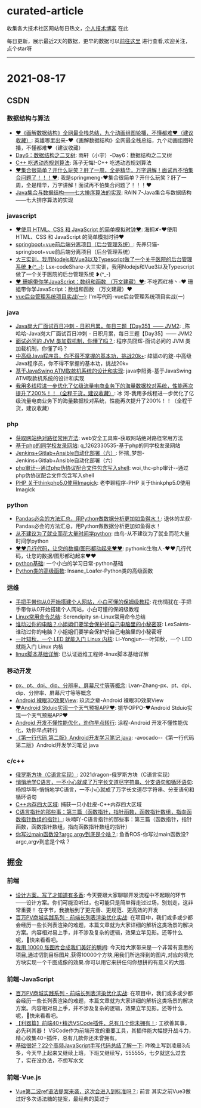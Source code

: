 # curated-article
收集各大技术社区网站每日热文，[个人技术博客](https://github.com/dravenww/blob) 在此

每日更新，展示最近2天的数据，更早的数据可以[前往这里](http://www.dravenwu.top) 进行查看,欢迎关注，点个star呀

<hr/> 

# 2021-08-17 
## CSDN 
### 数据结构与算法 
- [❤️《画解数据结构》全网最全栈总结，九个动画组图轮播，不懂都难❤️（建议收藏）](https://blog.csdn.net/WhereIsHeroFrom/article/details/119580434): 英雄哪里出来-❤️《画解数据结构》全网最全栈总结，九个动画组图轮播，不懂都难❤️（建议收藏） 
- [Day6：数据结构之二叉树](https://blog.csdn.net/weixin_46873777/article/details/119733336): 雨轩（小宇）-Day6：数据结构之二叉树 
- [C++ 吃透动态规划算法](https://blog.csdn.net/qq_32460819/article/details/119705006): 落子无悔!-C++ 吃透动态规划算法 
- [❤️集合很简单？开什么玩笑？肝了一周，全是精华，万字讲解！面试再不怕集合问题了！！！❤️](https://blog.csdn.net/mengchuan6666/article/details/119711773): 我是springmeng-❤️集合很简单？开什么玩笑？肝了一周，全是精华，万字讲解！面试再不怕集合问题了！！！❤️ 
- [Java集合与数据结构——七大排序算法的实现](https://blog.csdn.net/rain67/article/details/119302122): RAIN 7-Java集合与数据结构——七大排序算法的实现 

### javascript 
- [❤️使用 HTML、CSS 和 JavaScript 的简单模拟时钟❤️](https://blog.csdn.net/qq_44273429/article/details/119724717): 海拥✘-❤️使用 HTML、CSS 和 JavaScript 的简单模拟时钟❤️ 
- [springboot+vue前后端分离项目（后台管理系统）](https://blog.csdn.net/qq_52050769/article/details/119685283): 先养只猫-springboot+vue前后端分离项目（后台管理系统） 
- [大三实训，我用Nodejs和Vue3以及Typescript做了一个关于医院的后台管理系统 ❥(^_-)](https://blog.csdn.net/weixin_47339511/article/details/119677942): Lsx-codeShare-大三实训，我用Nodejs和Vue3以及Typescript做了一个关于医院的后台管理系统 ❥(^_-) 
- [❤️ 珊姐带你学JavaScript：数组和函数 （万文建藏）❤️](https://blog.csdn.net/weixin_39032019/article/details/119248173): 不吃西红柿丶-❤️ 珊姐带你学JavaScript：数组和函数 （万文建藏）❤️ 
- [vue后台管理系统项目实战(一)](https://blog.csdn.net/qq_41497443/article/details/119718264): I'm写代码-vue后台管理系统项目实战(一) 

### java 
- [Java岗大厂面试百日冲刺 - 日积月累，每日三题【Day35】—— JVM2](https://blog.csdn.net/qq_39390545/article/details/119733895): _陈哈哈-Java岗大厂面试百日冲刺 - 日积月累，每日三题【Day35】—— JVM2 
- [面试必问的 JVM 类加载机制，你懂了吗？](https://blog.csdn.net/v123411739/article/details/119700990): 程序员囧辉-面试必问的 JVM 类加载机制，你懂了吗？ 
- [中高级Java程序员，你不得不掌握的基本功，挑战20k+](https://blog.csdn.net/smilehappiness/article/details/119616851): 緈諨の約錠-中高级Java程序员，你不得不掌握的基本功，挑战20k+ 
- [基于JavaSwing ATM取款机系统的设计和实现](https://blog.csdn.net/weixin_39709134/article/details/119709337): java李阳勇-基于JavaSwing ATM取款机系统的设计和实现 
- [我用多线程进一步优化了亿级流量电商业务下的海量数据校对系统，性能再次提升了200%！！（全程干货，建议收藏）](https://blog.csdn.net/l1028386804/article/details/119724650): 冰 河-我用多线程进一步优化了亿级流量电商业务下的海量数据校对系统，性能再次提升了200%！！（全程干货，建议收藏） 

### php 
- [获取网站绝对路径常用方法](https://blog.csdn.net/weixin_41489908/article/details/119716382): web安全工具库-获取网站绝对路径常用方法 
- [基于php的同学校友录网站](https://blog.csdn.net/q_1262330535/article/details/119674550): q_1262330535-基于php的同学校友录网站 
- [Jenkins+Gitlab+Ansible自动化部署（六）](https://blog.csdn.net/Liqiufeng_/article/details/119650122): 怀揣_梦想-Jenkins+Gitlab+Ansible自动化部署（六） 
- [php审计--通过php伪协议配合文件包含写入shell](https://blog.csdn.net/qq_29437513/article/details/119677569): woi_thc-php审计--通过php伪协议配合文件包含写入shell 
- [PHP 关于thinkphp5.0使用Imagick](https://blog.csdn.net/qq_29518171/article/details/119737535): 老李聊程序-PHP 关于thinkphp5.0使用Imagick 

### python 
- [Pandas必会的方法汇总，用Python做数据分析更加如鱼得水！](https://blog.csdn.net/zhiguigu/article/details/119701383): 退休的龙叔-Pandas必会的方法汇总，用Python做数据分析更加如鱼得水！ 
- [从不建议为了就业而花大量时间学python](https://blog.csdn.net/momoda118/article/details/119725830): 曲鸟-从不建议为了就业而花大量时间学python 
- [❤️❤️几行代码，让您的数据/图形都动起来❤️❤️](https://blog.csdn.net/qq_21478261/article/details/119685149): pythonic生物人-❤️❤️几行代码，让您的数据/图形都动起来❤️❤️ 
- [python基础](https://blog.csdn.net/weixin_45537413/article/details/119703561): 一个小白的学习日常-python基础 
- [Python类的高级函数](https://blog.csdn.net/m0_48978908/article/details/119717505): Insane_Loafer-Python类的高级函数 

### 运维 
- [手把手带你从0开始搭建个人网站，小白可懂的保姆级教程](https://blog.csdn.net/qq_31762741/article/details/119719271): 花伤情犹在-手把手带你从0开始搭建个人网站，小白可懂的保姆级教程 
- [Linux常用命令总结](https://blog.csdn.net/qq_45704528/article/details/119720386): Serendipity  sn-Linux常用命令总结 
- [谁动过你的电脑？小姐姐们要学会保护好自己电脑里的小秘密呀](https://blog.csdn.net/weixin_42350212/article/details/119655813): LexSaints-谁动过你的电脑？小姐姐们要学会保护好自己电脑里的小秘密呀 
- [一叶知秋，一个 LED 就能入门 Linux 内核](https://blog.csdn.net/lyndon_li/article/details/119719337): Li-Yongjun-一叶知秋，一个 LED 就能入门 Linux 内核 
- [linux脚本基础详解](https://blog.csdn.net/qq_60200126/article/details/119740400): 已认证运维工程师-linux脚本基础详解 

### 移动开发 
- [px、pt、dpi、dip、分辨率、屏幕尺寸等等概念](https://blog.csdn.net/weixin_43972437/article/details/119717046): Lvan-Zhang-px、pt、dpi、dip、分辨率、屏幕尺寸等等概念 
- [Android 裸眼3D效果View](https://blog.csdn.net/number_cmd9/article/details/119722039): 玖流之辈-Android 裸眼3D效果View 
- [❤️Android Stduio实现一个天气预报APP❤️](https://blog.csdn.net/qq_42257666/article/details/119580804): 振华OPPO-❤️Android Stduio实现一个天气预报APP❤️ 
- [Android 开发不懂性能优化，劝你早点转行](https://blog.csdn.net/u012165769/article/details/119676294): 涂程-Android 开发不懂性能优化，劝你早点转行 
- [《第一行代码 第二版》Android开发学习笔记 java](https://blog.csdn.net/Caiyii530/article/details/119700694): -avocado--《第一行代码 第二版》Android开发学习笔记 java 

### c/c++ 
- [俄罗斯方块（C语言实现）](https://blog.csdn.net/chenlong_cxy/article/details/119680671): 2021dragon-俄罗斯方块（C语言实现） 
- [悄悄地学C语言，一不小心就成了万字长文道尽字符串、分支语句和循环语句](https://blog.csdn.net/Yxh666/article/details/119361828): 杨旭华啊-悄悄地学C语言，一不小心就成了万字长文道尽字符串、分支语句和循环语句 
- [C++内存四大区域](https://blog.csdn.net/m0_51723227/article/details/119707231): 捕获一只小肚皮-C++内存四大区域 
- [C语言指针的那些事：第三篇（函数指针，指针函数，函数指针数组，指向函数指针数组的指针）](https://blog.csdn.net/m0_46606290/article/details/119714281): 呋喃吖-C语言指针的那些事：第三篇（函数指针，指针函数，函数指针数组，指向函数指针数组的指针） 
- [你写过main函数没?argc,argv到底是个啥？](https://blog.csdn.net/qq_27865227/article/details/119700903): 鱼香ROS-你写过main函数没?argc,argv到底是个啥？ 

## 掘金 
### 前端 
- [设计方案，写了才知道有多香](https://juejin.cn/post/6996819856033054756): 今天要跟大家聊聊开发流程中不起眼的环节——设计方案。你们可能没听过，也可能只是简单得走过过场，别划走，这非常重要！ 在字节，我接触到了更完善、更规范、更高效的开发 
- [百万PV商城实践系列 - 前端长列表渲染优化实战](https://juejin.cn/post/6995334008603148295): 在项目中，我们或多或少都会经历一些长列表渲染的难题，本篇文章就为大家详细的解析这类场景的解决方案。内容相对易上手，并不涉及复杂的逻辑，效果立竿见影。还等什么呢，快来看看吧。 
- [我用 10000 张图片合成我们美好的瞬间](https://juejin.cn/post/6996431901623844894): 今天给大家带来是一个非常有意思的项目,通过切割目标图片,获得10000个方块,用我们所选择到的图片,对应的填充方块实现一个千图成像的效果.你可以用它来拼任何你想拼的有意义的大图. 

### 前端-JavaScript 
- [百万PV商城实践系列 - 前端长列表渲染优化实战](https://juejin.cn/post/6995334008603148295): 在项目中，我们或多或少都会经历一些长列表渲染的难题，本篇文章就为大家详细的解析这类场景的解决方案。内容相对易上手，并不涉及复杂的逻辑，效果立竿见影。还等什么呢，快来看看吧。 
- [【利器篇】前端40+精选VSCode插件，总有几个你未拥有！](https://juejin.cn/post/6997186741866070023): 工欲善其事，必先利其器！ VSCode作为前端开发的重要工具，其插件能大幅提升战斗力，精心收集40+插件，总有几款你还未曾拥有。 
- [基础很好？22个高频JavaScript手写代码总结了解一下](https://juejin.cn/post/6996289669851774984): 昨晚上写到凌晨3点多，今天早上起来又继续上班，下班又继续写，555555，七夕就这么过去了，实在没办法，不想写水文 

### 前端-Vue.js 
- [Vue第二波ref语法提案来袭，这次会进入到标准吗？](https://juejin.cn/post/6997186627781001229): 前言 其实之前Vue3做过好多次语法糖的提案，最经典的莫过于<script setup>提案。但一开始这个提案夹杂着ref语法糖，所以很多批评的声音接踵而来：什么Vue又开始创造新概念啦、不忠于Jav 
- [【VUE】websocket重连](https://juejin.cn/post/6996945401655853069): 场景描述：手机锁屏后大约60秒，IOS会自动断开websocket连接，连接丢失了，那我们的数据也就断了 
- [【VUE】引入使用G2图表](https://juejin.cn/post/6996947997334601742): G2 是一套基于图形语法理论的可视化底层引擎，以数据驱动，提供图形语法与交互语法，具有高度的易用性和扩展性 

### 前端-React.js 
- [百万PV商城实践系列 - 前端长列表渲染优化实战](https://juejin.cn/post/6995334008603148295): 在项目中，我们或多或少都会经历一些长列表渲染的难题，本篇文章就为大家详细的解析这类场景的解决方案。内容相对易上手，并不涉及复杂的逻辑，效果立竿见影。还等什么呢，快来看看吧。 
- [5 分钟搞懂面试官必问 React 题（一）](https://juejin.cn/post/6997269945394397197): 这是我参与8月更文挑战的第17天，活动详情查看：8月更文挑战 说说对 React Hooks 的理解？解决了什么问题？ 一、是什么 Hook 是 React 16.8 的新增特性。它可以让你在不编写  
- [你真的弄懂 React 了吗？（五）](https://juejin.cn/post/6996478115488727053): 这是我参与8月更文挑战的第15天，活动详情查看：8月更文挑战 React 中的 key 有什么作用？ 一、是什么 首先，给出react组件中进行列表渲染的一个示例： 然后在输出就可以看到react所提 

### 前端-CSS 
- [CSS 奇思妙想 | 使用 resize 实现强大的图片拖拽切换预览功能](https://juejin.cn/post/6997224854554411045): 本文将介绍一个非常有意思的功能，使用纯 CSS 利用 resize 实现强大的图片切换预览功能。类似于这样： 思路 首先，要实现这样一个效果如果不要求可以拖拽，其实有非常多的办法。 将两张图片叠加在一 
- [🥕初识当红框架Tailwind CSS](https://juejin.cn/post/6997011885547585549): Tailwind CSS 是一个功能类优先的 CSS 框架，它集成了诸如 `flex`, `pt-4`, `text-center` 和 `rotate-90` 这样的的类，它们能直接在脚本标记语言中 
- [学透CSS-数学函数(上) 比较函数min/max/clamp 连载中](https://juejin.cn/post/6996502722828566559): css中大概有将近80个函数，但是我们所掌握的大概又有多少呢？今天我们先来介绍其中的数学函数。学起来吧！！！ 

### 前端-算法 
- [LeetCode 53.最大子序列和 - JavaScript(DP+原地DP+贪心+分治)](https://juejin.cn/post/6997282118980075528): 这是我参与8月更文挑战的第17天，活动详情查看：8月更文挑战 LeetCode 53.最大子序列和 - JavaScript 题目描述：给定一个整数数组 nums ，找到一个具有最大和的连续子数组（子 
- [LeetCode 684.冗余连接 - JavaScript(并查集+DFS)](https://juejin.cn/post/6996804960272777247): 这是我参与8月更文挑战的第16天，活动详情查看：8月更文挑战 LeetCode 684.冗余连接 - JavaScript 题目描述 题目分析 题目很长，通俗来说就是有一棵树，然后输入中给出了这颗树中 
- [手撸二叉树之二叉树的堂兄弟节点](https://juejin.cn/post/6996466297210929165): Hello, 大家好，今天是我参加8月更文的第 15 天，今天给大家带来的关于二叉树相关的算法题是求二叉树的堂兄弟节点，正文如下： 题目 在二叉树中，根节点位于深度 0 处，每个深度为 k 的节点的子 

### 前端-面试 
- [前端面试知识点（二）](https://juejin.cn/post/6996815121855021087): 前言 本文是继前端面试知识点（一）之后的第二篇面试知识点解析。在第一篇面试知识点解析中给出了 174 道面试题中的 19 道面试答案，本文将继续给出部分答案解析。 
- [从【if...else...】到【责任链】再到【composeAOP】，顺带把【传参】解决了~](https://juejin.cn/post/6996811608756322334): 本篇是又一次强有力的函数式编程之代码优化实践好文，老掘友看了直呼：针不戳！新掘友看了，赶快按下了收藏键！还有灵魂画手配图，顶啊！ 
- [金九银十，你准备好面试了吗? (附30w字前端面试题总结)](https://juejin.cn/post/6996841019094335519): “这是我参与8月更文挑战的第8天，活动详情查看： 8月更文挑战” 30W字前端面试题总结，值得收藏！ 

### 前端-TypeScript 
- [DevUI Admin 2.0 重磅发布！🥳](https://juejin.cn/post/6996923383355015205): DevUI是面向企业中后台产品的开源前端解决方案，其设计价值观基于"至简"、"沉浸"、"灵活"三种自然与人文相结合的理念，旨在为设计师、前端开发者提供标准的设计体系，并满足各类落地场景，是一款企业级开 
- [[点线面Vue3系列]把模板语法这条线串起来！（包含学习新技术的方法论）](https://juejin.cn/post/6996654736652894222): 本文字数：5570，阅读完全文大约要花费25分钟。 我把一个初学者学习新技术分成3个大阶段8个小阶段，分别是： 阶段一：入门和熟悉 先用起来：从一个工作多年的Vue初学者角度学习Vue3：初识Vue组 
- [TypeScript-高级类型](https://juejin.cn/post/6996856327469269028): TypeScript日常学习笔记整理，如有不对，希望大家多多指教，同时，我也希望自己的整理的东西，能帮助一些同学，让我们共同进步 

### 前端-Webpack 
- [学习 Webpack5 之路（优化篇）- 近 7k 字](https://juejin.cn/post/6996816316875161637): 本篇将从优化开发体验、加快编译速度、减小打包体积、加快加载速度 4 个角度出发，介绍如何对 webpack 项目进行优化。 
- [webpack快速入门教程](https://juejin.cn/post/6996665311260835854): webpack快速入门教程 1、了解Webpack相关 什么是webpack Webpack是一个模块打包器(bundler)。 在Webpack看来, 前端的所有资源文件(js/json/css/i 
- [webpack5升级指南（附打包性能优化大全）](https://juejin.cn/post/6997227418113032200): webpack5升级有哪些问题，升级webpack5之后如何做性能优化，哪些优化项是比较重要的？这篇文章告诉你答案 

### 前端-Node.js 
- [手摸手带你肝nodejs(五)](https://juejin.cn/post/6996461846542843912): 中间件 什么是中间件express中间件是一个特殊的url地址处理函数 该函数中有三个基本参数， req、res、next。req就是回调函数中的req对象等等 
- [手摸手带你肝nodejs(六)](https://juejin.cn/post/6996829739021238303): 这是我参与8月更文挑战的第12天，活动详情查看:8月更文挑战 Node中的模块化 什么是模块化 js设计之初只是为了实现表单验证这样的简单功能，没设计模块化方案，所以js天生不支持模块化 不支持模块化 
- [手摸手带你肝nodejs(七)](https://juejin.cn/post/6997208508458336292): 这是我参与8月更文挑战的第13天，活动详情查看:8月更文挑战 不要纳闷怎么讲数据库了，后续会讲到 node 链接数据库操作数据库，所有先讲一下MySQL数据库 MySQL数据库 1.1 什么是数据库  

### 前端-微信小程序 
- [小程序实现吸顶效果](https://juejin.cn/post/6996691578827833375): 背景是做一个日期title随着用户滑动，当滑到当前日期list数据时，有一个吸顶效果，并且该效果与原来样式不一样 
- [小程序跨页面通信方式](https://juejin.cn/post/6995875058224726030): 小程序是由一个个page构成的，如果存在路由栈为[A,B]，A->B传值自然可以一层层传递，但是B->A传递数据就需要额外的辅助方式，本文讨论几种常见的方式 
- [小程序基础-自定义日历组件](https://juejin.cn/post/6997232256234471454): 这是我参与8月更文挑战的第2天，活动详情查看：8月更文挑战 1.月份日历渲染 父组件的wxml 日历组件的wxml 2.日历事件渲染 3.以今天为分界，渲染事件 4.日期的点击事件 

### 前端-HTML 
- [静态网页与动态网页有什么区别？](https://juejin.cn/post/6997271802867089416): 本文已参与掘金创作者训练营第三期「高产更文」赛道，详情查看：掘力计划｜创作者训练营第三期正在进行，「写」出个人影响力。 什么是网页？ 首先，我们需要了解什么是网页和网站，以及它们有何不同。为此，让我们 
- [video  autoplay 自动播放之研究](https://juejin.cn/post/6996561308992667678): 按 MDN 的说法，video 的 autoplay 控制视频的自动播放。 但因为默认自动播放比较打扰用户，所以还需满足以下条件 
- [重学前端 | 字节青训营之HTML基础](https://juejin.cn/post/6996567296164495391): 本节主要从HTML是什么？HTML发展历史？ HTML在前端开发中的角色？ HTML如何使用？如何写出更加具有语义话的HTML？等问题出发重新整理了一下HTML知识体系 

### 前端-Flutter 
- [Flutter 重识 NestedScrollView ](https://juejin.cn/post/6997202342655311879): 前言 extended_nested_scroll_view 是我的第一个上传到 pub.dev 的 Flutter 组件. 一晃眼都快3年了，经历了43个版本迭代，功能稳定，代码与官方同步。 而我最 
- [Flutter手势密码插件从开发到发布至pub仓库](https://juejin.cn/post/6996860982488219661): 前言 本篇记录的是使用Flutter完成手势密码的功能，大致效果如下图所示： 该手势密码的功能比较简单，下面会详细记录实现的过程，另外还会简单说明如何将该手势密码作为插件发布到pub仓库。 开始 实现 
- [在Flutter里实现一个开心农场地块布局！Web前端工程师也可以看看，作为Flutter入门。](https://juejin.cn/post/6997253893046403109): 前言 半个月前，有一位B站的小兄弟加我微信，咨询我这种地图在Flutter里如何实现... 类似的东西，我以前用flash做过，在小程序里也实现过。虽然我对Flutter不算是特别熟悉，但没觉得有多难 

### 前端-LeetCode 
- [算法：螺旋矩阵](https://juejin.cn/post/6996584732423094286): 给你一个m行n列的矩阵matrix，请按照顺时针螺旋顺序，返回矩阵中的所有元素，matrix矩阵所有元素范围在[-100, 100]。 
- [题19：删除链表的第N个节点](https://juejin.cn/post/6996550065049305095): 题19：删除链表的第N个节点 给你一个链表，删除链表的倒数第 n 个结点，并且返回链表的头结点。 进阶：你能尝试使用一趟扫描实现吗？ 示例 1： 示例 2： 示例 3： 提示： 解题思路： 利用双指针 
- [力扣刷题👊【290. 单词规律】](https://juejin.cn/post/6997008458646028318): 这是我参与8月更文挑战的第 16 天，活动详情查看：8月更文挑战 题目链接 290. 单词规律 题目描述 给定一种规律 pattern 和一个字符串 str ，判断 str 是否遵循相同的规律。 这里 

### 前端-浏览器 
- [说一下地址栏输入 url 后发生了什么 [ 绝了 ]](https://juejin.cn/post/6996680664082808846): 前言 这个问题相信很多童鞋在面试中都遇到过，纵使没有遇到过，起码也看到过，思考过...... 值得深思嘛 ? 值 ! 为什么 ? 笔者曾今就因为这个问题被 吊打 过，事情是这样的，某年某月的某一天 面 
- [浏览器缓存](https://juejin.cn/post/6996845326988476453): 这是我参与8月更文挑战的第16天，活动详情查看：8月更文挑战 在性能优化过程中，浏览器缓存是必不可少的优化环节，且浏览器缓存对于性能优化可以起到立竿见影的作用 在面试过程中，浏览器缓存的知识也是一道高 
- [浏览器缓存保证让你轻松看懂](https://juejin.cn/post/6996303419375878181): “这是我参与8月更文挑战的第8天，活动详情查看：8月更文挑战” http缓存 第二次不需要再次请求 缓存读取的顺序 如何设置缓存 协商缓存中每个标识的具体含义 Status Code: 200 的变化 

### 后端 
- [Web框架Gin ｜ Gin 中间件](https://juejin.cn/post/6996292687234236423): 中间件 middleware 在 Golang 中是一个很重要的概念，与 Java 中的拦截器类似，常用于提高应用程序的扩展能力，留出更多的扩展空间，比如：日志记录、故障处理等功能。 在 Gin 的整 
- [蚂蚁金服一面：十道经典面试题解析](https://juejin.cn/post/6996803830654435335): 大家好，我是捡田螺的小男孩。最近编程讨论群有位小伙伴去蚂蚁金服面试了，以下是面试的真题，跟大家一起来讨论怎么回答。 公众号：捡田螺的小男孩 
- [数组、链表、队列和栈，四大基础数据结构详解](https://juejin.cn/post/6996815834534379557): 开新坑了，这次是数据结构与算法专题，保证不鸽，此专题将会分为三部分： 基础数据结构 ：除了本章标题中这些还会有哈希表、树、堆等数据结构。 排序算法 ：单独介绍一些常用常见算法如，冒泡、选择、插入、 

### Android 
- [Android 如何拦截用户频繁操作（比如点击事件）](https://juejin.cn/post/6995881813784657956): 这是我参与8月更文挑战的第4天，活动详情查看：8月更文挑战 前言 在 Android 界面开发中，频繁操作是一个需要注意的点。 频繁操作: 频繁点击一个按钮，或者同时点击多个item，等产生的冲突情况 
- [学不动也要学，Jetpack Compose 自定义 View 你会不会](https://juejin.cn/post/6996568363581308959): 你有试过用 Jetpack Compose 自定义 View 吗？现如今 Jetpack Compose 也发布了正式版，能实现自定义 View 也是对一名应用开发者最基本的要求，本篇文章就再来介绍下 
- [Jetpack新成员SplashScreen：打造全新的App启动画面](https://juejin.cn/post/6997217571208445965): Jetpack框架集合默默推出了新成员SplashScreen，目的是让低版本设备能应用上Android 12全新的应用启动效果。本文带你感受它的炫酷玩法，以及探究它背后的技术原理！ 

### IOS 
- [深入理解 Swift 代码覆盖率](https://juejin.cn/post/6996596951969955853): 本文通过介绍 Swift 代码覆盖率的生成原理，支持了在 CI 分布式编译和测试的场景下，将每种测试的代码覆盖率合并，最终还原得到真实的覆盖率结果。 
- [SwiftUI实战-仿写掘金APP（一）](https://juejin.cn/post/6996569783076421645): 这是我参与8月更文挑战的第13天，活动详情查看：8月更文挑战 一、TabView 首先创建页签TabView，分别创建首页、沸点、发现、小册、我几个页签对应的视图文件和文件夹。 二、首页-搜索栏 搜索 
- [聊聊Apple的iBeacon技术](https://juejin.cn/post/6995857698747056142): 这是我参与8月更文挑战的第13天，网上查资料说苹果在13年的WWDC上发布iOS7上配备的新功能。 之前，利用iBeacon设备做了下定位的算法研究，故此来总结下，也希望能和大家交流下。 

## GitHub 
### Javascript 
- [ryanmcdermott/clean-code-javascript](https://github.com/ryanmcdermott/clean-code-javascript): Clean Code concepts adapted for JavaScript 
- [axios/axios](https://github.com/axios/axios): Promise based HTTP client for the browser and node.js 
- [OAI/OpenAPI-Specification](https://github.com/OAI/OpenAPI-Specification): The OpenAPI Specification Repository 
- [google/zx](https://github.com/google/zx): A tool for writing better scripts 
- [WordPress/gutenberg](https://github.com/WordPress/gutenberg): The Block Editor project for WordPress and beyond. Plugin is available from the official repository. 
- [tharsis/ethermint](https://github.com/tharsis/ethermint): Ethermint is a scalable and interoperable Ethereum, built on Proof-of-Stake with fast-finality using the Cosmos SDK. 
- [MhankBarBar/whatsapp-bot](https://github.com/MhankBarBar/whatsapp-bot): WhatsApp Bot 
- [cypress-io/cypress](https://github.com/cypress-io/cypress): Fast, easy and reliable testing for anything that runs in a browser. 
- [sahat/hackathon-starter](https://github.com/sahat/hackathon-starter): A boilerplate for Node.js web applications 

### Vue 
- [JakHuang/form-generator](https://github.com/JakHuang/form-generator): Element UI表单设计及代码生成器 
- [CryptoBlades/cryptoblades](https://github.com/CryptoBlades/cryptoblades):  
- [YanxinNet/uView](https://github.com/YanxinNet/uView): uView UI，是uni-app生态最优秀的UI框架，全面的组件和便捷的工具会让您信手拈来，如鱼得水 
- [ElemeFE/element](https://github.com/ElemeFE/element): A Vue.js 2.0 UI Toolkit for Web 
- [vuejs/docs-next-zh-cn](https://github.com/vuejs/docs-next-zh-cn): Chinese translation for v3.vuejs.org 
- [dcloudio/hello-uniapp](https://github.com/dcloudio/hello-uniapp): uni-app框架演示示例 
- [PanJiaChen/vue-element-admin](https://github.com/PanJiaChen/vue-element-admin): A magical vue admin 
- [xiaoxian521/vue-pure-admin](https://github.com/xiaoxian521/vue-pure-admin): Vue3.0+TypeScript+Vite2.0+Element-Plus编写的一套后台管理系统 
- [macrozheng/mall-admin-web](https://github.com/macrozheng/mall-admin-web): mall-admin-web是一个电商后台管理系统的前端项目，基于Vue+Element实现。 主要包括商品管理、订单管理、会员管理、促销管理、运营管理、内容管理、统计报表、财务管理、权限管理、设置等功能。 
- [hoppscotch/hoppscotch](https://github.com/hoppscotch/hoppscotch): Open source API development ecosystem 

### Typescript 
- [alan2207/bulletproof-react](https://github.com/alan2207/bulletproof-react): A simple, scalable, and powerful architecture for building production ready React applications. 
- [vueuse/vueuse](https://github.com/vueuse/vueuse): Collection of essential Vue Composition Utilities for Vue 2 and 3 
- [pmndrs/react-three-fiber](https://github.com/pmndrs/react-three-fiber): A React renderer for Three.js 
- [litmuschaos/litmus](https://github.com/litmuschaos/litmus): Litmus helps SREs and developers practice chaos engineering in a Cloud-native way. Chaos experiments are published at the ChaosHub (). Community notes is at 
- [Hiroshiba/voicevox](https://github.com/Hiroshiba/voicevox):  
- [palantir/blueprint](https://github.com/palantir/blueprint): A React-based UI toolkit for the web 
- [ionic-team/ionic-framework](https://github.com/ionic-team/ionic-framework): A powerful cross-platform UI toolkit for building native-quality iOS, Android, and Progressive Web Apps with HTML, CSS, and JavaScript. 
- [home-assistant/frontend](https://github.com/home-assistant/frontend): Frontend for Home Assistant 
- [typescript-eslint/typescript-eslint](https://github.com/typescript-eslint/typescript-eslint): Monorepo for all the tooling which enables ESLint to support TypeScript 
- [grafana/grafana](https://github.com/grafana/grafana): The open and composable observability and data visualization platform. Visualize metrics, logs, and traces from multiple sources like Prometheus, Loki, Elasticsearch, InfluxDB, Postgres and many more. 

### Python 
- [ms-jpq/coq_nvim](https://github.com/ms-jpq/coq_nvim): Fast as FUCK nvim completion. SQLite, concurrent scheduler, hundreds of hours of optimization. 
- [babysor/Realtime-Voice-Clone-Chinese](https://github.com/babysor/Realtime-Voice-Clone-Chinese): AI拟声: 克隆您的声音并生成任意语音内容 Clone a voice in 5 seconds to generate arbitrary speech in real-time 
- [swisskyrepo/PayloadsAllTheThings](https://github.com/swisskyrepo/PayloadsAllTheThings): A list of useful payloads and bypass for Web Application Security and Pentest/CTF 
- [home-assistant/core](https://github.com/home-assistant/core): Open source home automation that puts local control and privacy first. 
- [python/cpython](https://github.com/python/cpython): The Python programming language 
- [freqtrade/freqtrade](https://github.com/freqtrade/freqtrade): Free, open source crypto trading bot 
- [jackfrued/Python-100-Days](https://github.com/jackfrued/Python-100-Days): Python - 100天从新手到大师 
- [dmaasland/proxyshell-poc](https://github.com/dmaasland/proxyshell-poc):  
- [bigb0sss/RedTeam-OffensiveSecurity](https://github.com/bigb0sss/RedTeam-OffensiveSecurity): Tools & Interesting Things for RedTeam Ops 
- [kingyiusuen/image-to-latex](https://github.com/kingyiusuen/image-to-latex): Convert images of LaTex math equations into LaTex code. 

### Go 
- [megaease/easegress](https://github.com/megaease/easegress): A Cloud Native traffic orchestration system 
- [99designs/aws-vault](https://github.com/99designs/aws-vault): A vault for securely storing and accessing AWS credentials in development environments 
- [schollz/croc](https://github.com/schollz/croc): Easily and securely send things from one computer to another 
- [tidwall/gjson](https://github.com/tidwall/gjson): Get JSON values quickly - JSON parser for Go 
- [concourse/concourse](https://github.com/concourse/concourse): Concourse is a container-based continuous thing-doer written in Go. 
- [filebrowser/filebrowser](https://github.com/filebrowser/filebrowser): Web File Browser 
- [google/pprof](https://github.com/google/pprof): pprof is a tool for visualization and analysis of profiling data 
- [kyleconroy/sqlc](https://github.com/kyleconroy/sqlc): Generate type safe Go from SQL 
- [GoogleCloudPlatform/terraformer](https://github.com/GoogleCloudPlatform/terraformer): CLI tool to generate terraform files from existing infrastructure (reverse Terraform). Infrastructure to Code 
- [influxdata/telegraf](https://github.com/influxdata/telegraf): The plugin-driven server agent for collecting & reporting metrics. 

### Php 
- [vimeo/psalm](https://github.com/vimeo/psalm): A static analysis tool for finding errors in PHP applications 
- [matomo-org/matomo](https://github.com/matomo-org/matomo): Liberating Web Analytics. Star us on Github? +1. Matomo is the leading open alternative to Google Analytics that gives you full control over your data. Matomo lets you easily collect data from websites & apps and visualise this data and extract insights. Privacy is built-in. We love Pull Requests! 
- [phpseclib/phpseclib](https://github.com/phpseclib/phpseclib): PHP Secure Communications Library 
- [moodle/moodle](https://github.com/moodle/moodle): Moodle - the world's open source learning platform 
- [szvone/vmqphp](https://github.com/szvone/vmqphp): V免签PHP版 完全开源免费的个人免签约解决方案 
- [chrome-php/chrome](https://github.com/chrome-php/chrome): Instrument headless chrome/chromium instances from PHP 
- [shopware/platform](https://github.com/shopware/platform): Shopware 6 is an open source eCommerce platform realised by the ideas and the spirit of its community. 
- [laravel/framework](https://github.com/laravel/framework): The Laravel Framework. 
- [DesignPatternsPHP/DesignPatternsPHP](https://github.com/DesignPatternsPHP/DesignPatternsPHP): sample code for several design patterns in PHP 8 
- [Dolibarr/dolibarr](https://github.com/Dolibarr/dolibarr): Dolibarr ERP CRM is a modern software package to manage your company or foundation activity (contacts, suppliers, invoices, orders, stocks, agenda, accounting, ...). It is open source software written in PHP and designed for small and medium businesses, foundations and freelancers. You can freely install, use and distribute it as a standalone ap… 

### Rust 
- [tauri-apps/tauri](https://github.com/tauri-apps/tauri): Build smaller, faster, and more secure desktop applications with a web frontend. 
- [meilisearch/MeiliSearch](https://github.com/meilisearch/MeiliSearch): Powerful, fast, and an easy to use search engine 
- [mTvare6/hello-world.rs](https://github.com/mTvare6/hello-world.rs): Memory safe, blazing fast, configurable, minimal hello world written in rust() under 1 line of code with few(1039) dependencies 
- [rust-lang/rust](https://github.com/rust-lang/rust): Empowering everyone to build reliable and efficient software. 
- [metaplex-foundation/metaplex](https://github.com/metaplex-foundation/metaplex): The Metaplex protocol 
- [Morganamilo/paru](https://github.com/Morganamilo/paru): Feature packed AUR helper 
- [RustScan/RustScan](https://github.com/RustScan/RustScan): The Modern Port Scanner 
- [solana-labs/solana](https://github.com/solana-labs/solana): Web-Scale Blockchain for fast, secure, scalable, decentralized apps and marketplaces. 
- [paritytech/substrate](https://github.com/paritytech/substrate): Substrate: The platform for blockchain innovators 
- [helix-editor/helix](https://github.com/helix-editor/helix): A post-modern modal text editor. 

### Object-C 
- [realm/realm-cocoa](https://github.com/realm/realm-cocoa): Realm is a mobile database: a replacement for Core Data & SQLite 
- [firebase/firebase-ios-sdk](https://github.com/firebase/firebase-ios-sdk): Firebase iOS SDK 
- [react-native-maps/react-native-maps](https://github.com/react-native-maps/react-native-maps): React Native Mapview component for iOS + Android 
- [BranchMetrics/ios-branch-deep-linking-attribution](https://github.com/BranchMetrics/ios-branch-deep-linking-attribution): The Branch iOS SDK for deep linking and attribution. Branch helps mobile apps grow with deep links / deeplinks that power paid acquisition and re-engagement campaigns, referral programs, content sharing, deep linked emails, smart banners, custom user onboarding, and more. 
- [openid/AppAuth-iOS](https://github.com/openid/AppAuth-iOS): iOS and macOS SDK for communicating with OAuth 2.0 and OpenID Connect providers. 
- [facebook/facebook-ios-sdk](https://github.com/facebook/facebook-ios-sdk): Used to integrate the Facebook Platform with your iOS & tvOS apps. 
- [sparkle-project/Sparkle](https://github.com/sparkle-project/Sparkle): A software update framework for macOS 
- [AloneMonkey/MonkeyDev](https://github.com/AloneMonkey/MonkeyDev): CaptainHook Tweak、Logos Tweak and Command-line Tool、Patch iOS Apps, Without Jailbreak. 
- [SDWebImage/SDWebImage](https://github.com/SDWebImage/SDWebImage): Asynchronous image downloader with cache support as a UIImageView category 
- [hackiftekhar/IQKeyboardManager](https://github.com/hackiftekhar/IQKeyboardManager): Codeless drop-in universal library allows to prevent issues of keyboard sliding up and cover UITextField/UITextView. Neither need to write any code nor any setup required and much more. 



<hr/> 

# 2021-08-16 
## CSDN 
### 数据结构与算法 
- [❤️《画解数据结构》全网最全栈总结，九个动画组图轮播，不懂都难❤️（建议收藏）](https://blog.csdn.net/WhereIsHeroFrom/article/details/119580434): 英雄哪里出来-❤️《画解数据结构》全网最全栈总结，九个动画组图轮播，不懂都难❤️（建议收藏） 
- [❤️集合很简单？开什么玩笑？肝了一周，全是精华，万字讲解！面试再不怕集合问题了！！！❤️](https://blog.csdn.net/mengchuan6666/article/details/119711773): 我是springmeng-❤️集合很简单？开什么玩笑？肝了一周，全是精华，万字讲解！面试再不怕集合问题了！！！❤️ 
- [C++ 吃透动态规划算法](https://blog.csdn.net/qq_32460819/article/details/119705006): 落子无悔!-C++ 吃透动态规划算法 
- [0x51.动态规划 - 线性DP（习题详解 × 10）](https://blog.csdn.net/weixin_45697774/article/details/119457278): 繁凡さん-0x51.动态规划 - 线性DP（习题详解 × 10） 
- [数据结构与算法](https://blog.csdn.net/qq_43498137/article/details/119655743): 子羽丿-数据结构与算法 

### javascript 
- [springboot+vue前后端分离项目（后台管理系统）](https://blog.csdn.net/qq_52050769/article/details/119685283): 先养只猫-springboot+vue前后端分离项目（后台管理系统） 
- [大三实训，我用Nodejs和Vue3以及Typescript做了一个关于医院的后台管理系统 ❥(^_-)](https://blog.csdn.net/weixin_47339511/article/details/119677942): Lsx-codeShare-大三实训，我用Nodejs和Vue3以及Typescript做了一个关于医院的后台管理系统 ❥(^_-) 
- [❤️ 珊姐带你学JavaScript：数组和函数 （万文建藏）❤️](https://blog.csdn.net/weixin_39032019/article/details/119248173): 不吃西红柿丶-❤️ 珊姐带你学JavaScript：数组和函数 （万文建藏）❤️ 
- [初学者这样玩 TypeScript，迟早进大厂系列（第六期）](https://blog.csdn.net/weixin_44617968/article/details/119710698): 极客江南-初学者这样玩 TypeScript，迟早进大厂系列（第六期） 
- [toString与valueOf区别](https://blog.csdn.net/qq_35577655/article/details/119685179): 向上人生2-toString与valueOf区别 

### java 
- [基于SpringBoot + MyBatis的前后端分离实现在线办公系统](https://blog.csdn.net/qq_45704528/article/details/119699269): Serendipity  sn-基于SpringBoot + MyBatis的前后端分离实现在线办公系统 
- [中高级Java程序员，你不得不掌握的基本功，挑战20k+](https://blog.csdn.net/smilehappiness/article/details/119616851): 緈諨の約錠-中高级Java程序员，你不得不掌握的基本功，挑战20k+ 
- [IDEA+Java+Servlet+JSP+Mysql实现Web停车场管理系统【建议收藏】](https://blog.csdn.net/helongqiang/article/details/119682939): 水坚石青-IDEA+Java+Servlet+JSP+Mysql实现Web停车场管理系统【建议收藏】 
- [基于JavaSwing ATM取款机系统的设计和实现](https://blog.csdn.net/weixin_39709134/article/details/119709337): java李阳勇-基于JavaSwing ATM取款机系统的设计和实现 
- [面试必问的 JVM 类加载机制，你懂了吗？](https://blog.csdn.net/v123411739/article/details/119700990): 程序员囧辉-面试必问的 JVM 类加载机制，你懂了吗？ 

### php 
- [基于php的同学校友录网站](https://blog.csdn.net/q_1262330535/article/details/119674550): q_1262330535-基于php的同学校友录网站 
- [Jenkins+Gitlab+Ansible自动化部署（六）](https://blog.csdn.net/Liqiufeng_/article/details/119650122): 怀揣_梦想-Jenkins+Gitlab+Ansible自动化部署（六） 
- [记一次PHP渗透测试实战教程](https://blog.csdn.net/kali_Ma/article/details/119609860): kali_Ma-记一次PHP渗透测试实战教程 
- [基于$_session变量的验证码用于ddos攻击的防御（php实现）](https://blog.csdn.net/weixin_46447549/article/details/119702946): 橙子的坚果奶盖-基于$_session变量的验证码用于ddos攻击的防御（php实现） 
- [Web buuctf [GXYCTF2019]Ping Ping Ping](https://blog.csdn.net/weixin_44214568/article/details/119722451): 半杯雨水敬过客-Web buuctf [GXYCTF2019]Ping Ping Ping 

### python 
- [Pandas必会的方法汇总，用Python做数据分析更加如鱼得水！](https://blog.csdn.net/zhiguigu/article/details/119701383): 退休的龙叔-Pandas必会的方法汇总，用Python做数据分析更加如鱼得水！ 
- [谁动过我的电脑？小姐姐们要学会保护好自己电脑里的小秘密呀](https://blog.csdn.net/weixin_42350212/article/details/119655813): LexSaints-谁动过我的电脑？小姐姐们要学会保护好自己电脑里的小秘密呀 
- [python基础](https://blog.csdn.net/weixin_45537413/article/details/119703561): 一个小白的学习日常-python基础 
- [❤️❤️几行代码，让您的数据/图形都动起来❤️❤️](https://blog.csdn.net/qq_21478261/article/details/119685149): pythonic生物人-❤️❤️几行代码，让您的数据/图形都动起来❤️❤️ 
- [Python Qt GUI设计简介、环境下载和安装](https://blog.csdn.net/m0_38106923/article/details/119580179): 不脱发的程序猿-Python Qt GUI设计简介、环境下载和安装 

### 运维 
- [Linux常用指令(小结)](https://blog.csdn.net/m0_46233999/article/details/119533653): 相鱼南故-Linux常用指令(小结) 
- [手把手带你从0开始搭建个人网站，小白可懂的保姆级教程](https://blog.csdn.net/qq_31762741/article/details/119719271): 花伤情犹在-手把手带你从0开始搭建个人网站，小白可懂的保姆级教程 
- [97年双非本科毕业2年取得20k offer](https://blog.csdn.net/asd1358355022/article/details/119707811): 力不竭!!!战不止!!!-97年双非本科毕业2年取得20k offer 
- [大疆笔试题目总结--参考历届试卷](https://blog.csdn.net/qq_43516928/article/details/119675816): 树下等苹果-大疆笔试题目总结--参考历届试卷 
- [远程调试方法](https://blog.csdn.net/toto1297488504/article/details/119721440): to.to-远程调试方法 

### 移动开发 
- [px、pt、dpi、dip、分辨率、屏幕尺寸等等概念](https://blog.csdn.net/weixin_43972437/article/details/119717046): Lvan-Zhang-px、pt、dpi、dip、分辨率、屏幕尺寸等等概念 
- [Android 裸眼3D效果View](https://blog.csdn.net/number_cmd9/article/details/119722039): 玖流之辈-Android 裸眼3D效果View 
- [❤️Android Stduio实现一个天气预报APP❤️](https://blog.csdn.net/qq_42257666/article/details/119580804): 振华OPPO-❤️Android Stduio实现一个天气预报APP❤️ 
- [Android 开发不懂性能优化，劝你早点转行](https://blog.csdn.net/u012165769/article/details/119676294): 涂程-Android 开发不懂性能优化，劝你早点转行 
- [三年 Android 开发经历，逆袭 “跳” 进字节跳动，斩获年薪50W Offer!](https://blog.csdn.net/dongrimaomaoyu/article/details/119650104): 冬天的毛毛雨-三年 Android 开发经历，逆袭 “跳” 进字节跳动，斩获年薪50W Offer! 

### c/c++ 
- [俄罗斯方块（C语言实现）](https://blog.csdn.net/chenlong_cxy/article/details/119680671): 2021dragon-俄罗斯方块（C语言实现） 
- [悄悄地学C语言，一不小心就成了万字长文道尽字符串、分支语句和循环语句](https://blog.csdn.net/Yxh666/article/details/119361828): 杨旭华啊-悄悄地学C语言，一不小心就成了万字长文道尽字符串、分支语句和循环语句 
- [C++内存四大区域](https://blog.csdn.net/m0_51723227/article/details/119707231): 捕获一只小肚皮-C++内存四大区域 
- [英语不好，英语小白真的可以学编程吗？亲身经历告诉你](https://blog.csdn.net/m0_48462648/article/details/119673811): NDSC内容合伙人-秃头-英语不好，英语小白真的可以学编程吗？亲身经历告诉你 
- [C语言指针的那些事：第三篇（函数指针，指针函数，函数指针数组，指向函数指针数组的指针）](https://blog.csdn.net/m0_46606290/article/details/119714281): 呋喃吖-C语言指针的那些事：第三篇（函数指针，指针函数，函数指针数组，指向函数指针数组的指针） 

## 掘金 
### 前端 
- [百万PV商城实践系列 - 前端长列表渲染优化实战](https://juejin.cn/post/6995334008603148295): 在项目中，我们或多或少都会经历一些长列表渲染的难题，本篇文章就为大家详细的解析这类场景的解决方案。内容相对易上手，并不涉及复杂的逻辑，效果立竿见影。还等什么呢，快来看看吧。 
- [设计方案，写了才知道有多香](https://juejin.cn/post/6996819856033054756): 今天要跟大家聊聊开发流程中不起眼的环节——设计方案。你们可能没听过，也可能只是简单得走过过场，别划走，这非常重要！ 在字节，我接触到了更完善、更规范、更高效的开发 
- [我用 10000 张图片合成我们美好的瞬间](https://juejin.cn/post/6996431901623844894): 今天给大家带来是一个非常有意思的项目,通过切割目标图片,获得10000个方块,用我们所选择到的图片,对应的填充方块实现一个千图成像的效果.你可以用它来拼任何你想拼的有意义的大图. 

### 前端-JavaScript 
- [百万PV商城实践系列 - 前端长列表渲染优化实战](https://juejin.cn/post/6995334008603148295): 在项目中，我们或多或少都会经历一些长列表渲染的难题，本篇文章就为大家详细的解析这类场景的解决方案。内容相对易上手，并不涉及复杂的逻辑，效果立竿见影。还等什么呢，快来看看吧。 
- [基础很好？22个高频JavaScript手写代码总结了解一下](https://juejin.cn/post/6996289669851774984): 昨晚上写到凌晨3点多，今天早上起来又继续上班，下班又继续写，555555，七夕就这么过去了，实在没办法，不想写水文 
- [从【if...else...】到【责任链】再到【composeAOP】，顺带把【传参】解决了~](https://juejin.cn/post/6996811608756322334): 本篇是又一次强有力的函数式编程之代码优化实践好文，老掘友看了直呼：针不戳！新掘友看了，赶快按下了收藏键！还有灵魂画手配图，顶啊！ 

### 前端-Vue.js 
- [Vue DevUI 又新添了11位新成员啦～🥳😋](https://juejin.cn/post/6996217326378942472): 月初我们在掘金同步了 Vue DevUI 的最新进展：Vue DevUI 已经有10个组件成员啦～🥳😋 很快就有超多掘金的小伙伴对 Vue DevUI 开源项目感兴趣： 3天之内就有超过100+社区的 
- [Vue3组件库打造一个 Table 组件实战分享](https://juejin.cn/post/6996030172923166751): 这是我参与8月更文挑战的第14天，活动详情查看：8月更文挑战 Table 组件大家肯定都不陌生，在进行数据展示和一部分页面布局的时候，Table 是不错的选择方案。这篇文章将使用 Vue3 打造一个简 
- [[点线面Vue3系列]把模板语法这条线串起来！（包含学习新技术的方法论）](https://juejin.cn/post/6996654736652894222): 本文字数：5570，阅读完全文大约要花费25分钟。 我把一个初学者学习新技术分成3个大阶段8个小阶段，分别是： 阶段一：入门和熟悉 先用起来：从一个工作多年的Vue初学者角度学习Vue3：初识Vue组 

### 前端-React.js 
- [百万PV商城实践系列 - 前端长列表渲染优化实战](https://juejin.cn/post/6995334008603148295): 在项目中，我们或多或少都会经历一些长列表渲染的难题，本篇文章就为大家详细的解析这类场景的解决方案。内容相对易上手，并不涉及复杂的逻辑，效果立竿见影。还等什么呢，快来看看吧。 
- [你真的弄懂 React 了吗？（四）](https://juejin.cn/post/6996133804238700574): 这是我参与8月更文挑战的第14天，活动详情查看：8月更文挑战 React中组件之间如何通信？ 一、是什么 我们将组件间通信可以拆分为两个词： 组件 通信 回顾Vue系列的文章，组件是vue中最强大的功 
- [你真的弄懂 React 了吗？（五）](https://juejin.cn/post/6996478115488727053): 这是我参与8月更文挑战的第15天，活动详情查看：8月更文挑战 React 中的 key 有什么作用？ 一、是什么 首先，给出react组件中进行列表渲染的一个示例： 然后在输出就可以看到react所提 

### 前端-CSS 
- [如何决定响应式网站的 CSS 单位？](https://juejin.cn/post/6996094906326319134): 这是我参与8月更文挑战的第14天，活动详情查看：8月更文挑战 很高兴又见面了！😊 如何决定响应式网站的 CSS 单位？ 1.绝对单位 px - 像素 pt - 点 pc - Picas in - 英寸 
- [学透CSS-数学函数(上) 比较函数min/max/clamp 连载中](https://juejin.cn/post/6996502722828566559): css中大概有将近80个函数，但是我们所掌握的大概又有多少呢？今天我们先来介绍其中的数学函数。学起来吧！！！ 
- [学透CSS-border的小兄弟不规则的轮廓outline 连载中](https://juejin.cn/post/6996107620998184997): 日常开发中，我们经常使用border来给元素增加一些美感，但是由于盒子模型的存在，border有时候会影响我们的判断，所以今天介绍outline. 

### 前端-算法 
- [算法（leetode，附思维导图 + 全部解法）300题之（9）回文数](https://juejin.cn/post/6996218406785515550): 零 标题：算法（leetode，附思维导图 + 全部解法）300题之（9）回文数 导读： 一 题目描述 二 解法总览（思维导图） 三 全部解法 1 方案1 1)代码： 2 方案2 1)代码： 3 方案 
- [手撸二叉树之二叉树的堂兄弟节点](https://juejin.cn/post/6996466297210929165): Hello, 大家好，今天是我参加8月更文的第 15 天，今天给大家带来的关于二叉树相关的算法题是求二叉树的堂兄弟节点，正文如下： 题目 在二叉树中，根节点位于深度 0 处，每个深度为 k 的节点的子 
- [LeetCode 684.冗余连接 - JavaScript(并查集+DFS)](https://juejin.cn/post/6996804960272777247): 这是我参与8月更文挑战的第16天，活动详情查看：8月更文挑战 LeetCode 684.冗余连接 - JavaScript 题目描述 题目分析 题目很长，通俗来说就是有一棵树，然后输入中给出了这颗树中 

### 前端-面试 
- [前端面试知识点（二）](https://juejin.cn/post/6996815121855021087): 前言 本文是继前端面试知识点（一）之后的第二篇面试知识点解析。在第一篇面试知识点解析中给出了 174 道面试题中的 19 道面试答案，本文将继续给出部分答案解析。 
- [从【if...else...】到【责任链】再到【composeAOP】，顺带把【传参】解决了~](https://juejin.cn/post/6996811608756322334): 本篇是又一次强有力的函数式编程之代码优化实践好文，老掘友看了直呼：针不戳！新掘友看了，赶快按下了收藏键！还有灵魂画手配图，顶啊！ 
- [【前端 · 面试 】JavaScript 之你不一定会的基础题（二）](https://juejin.cn/post/6995912475799453727): event.target 指向触发事件流程的元素，且不会改变。this 指向的是当前所执行事件的注册元素。 

### 前端-TypeScript 
- [Vue DevUI 又新添了11位新成员啦～🥳😋](https://juejin.cn/post/6996217326378942472): 月初我们在掘金同步了 Vue DevUI 的最新进展：Vue DevUI 已经有10个组件成员啦～🥳😋 很快就有超多掘金的小伙伴对 Vue DevUI 开源项目感兴趣： 3天之内就有超过100+社区的 
- [[点线面Vue3系列]把模板语法这条线串起来！（包含学习新技术的方法论）](https://juejin.cn/post/6996654736652894222): 本文字数：5570，阅读完全文大约要花费25分钟。 我把一个初学者学习新技术分成3个大阶段8个小阶段，分别是： 阶段一：入门和熟悉 先用起来：从一个工作多年的Vue初学者角度学习Vue3：初识Vue组 
- [「TypeScript」入门进阶(四)✈️---泛型](https://juejin.cn/post/6996098612275413000): 今天是七夕，先祝大家七夕快乐🎋🎋🎋本文主要分享了TypeScript的泛型，欢迎掘友们阅读。虽然之前有学过TypeScri但是平时业务上面都还是用JavaScript... 

### 前端-Webpack 
- [学习 Webpack5 之路（优化篇）- 近 7k 字](https://juejin.cn/post/6996816316875161637): 本篇将从优化开发体验、加快编译速度、减小打包体积、加快加载速度 4 个角度出发，介绍如何对 webpack 项目进行优化。 
- [webpack快速入门教程](https://juejin.cn/post/6996665311260835854): webpack快速入门教程 1、了解Webpack相关 什么是webpack Webpack是一个模块打包器(bundler)。 在Webpack看来, 前端的所有资源文件(js/json/css/i 
- [想聊聊 webpack, 如何来配置 webpack](https://juejin.cn/post/6996471938780495902): webpack 的基本使用 什么是 webpack 概念：webpack 是前端项目工程化的具体解决方案。 主要功能：它提供了友好的前端模块化开发支持 

### 前端-Node.js 
- [手摸手带你肝nodejs(四)](https://juejin.cn/post/6996118096977068039): Express框架 Express 官网 什么是Express Express 是一个保持最小规模的灵活的 Node.js Web 应用程 
- [手摸手带你肝nodejs(五)](https://juejin.cn/post/6996461846542843912): 中间件 什么是中间件express中间件是一个特殊的url地址处理函数 该函数中有三个基本参数， req、res、next。req就是回调函数中的req对象等等 
- [手摸手带你肝nodejs(六)](https://juejin.cn/post/6996829739021238303): 这是我参与8月更文挑战的第12天，活动详情查看:8月更文挑战 Node中的模块化 什么是模块化 js设计之初只是为了实现表单验证这样的简单功能，没设计模块化方案，所以js天生不支持模块化 不支持模块化 

### 前端-微信小程序 
- [小程序实现吸顶效果](https://juejin.cn/post/6996691578827833375): 背景是做一个日期title随着用户滑动，当滑到当前日期list数据时，有一个吸顶效果，并且该效果与原来样式不一样 
- [小程序跨页面通信方式](https://juejin.cn/post/6995875058224726030): 小程序是由一个个page构成的，如果存在路由栈为[A,B]，A->B传值自然可以一层层传递，但是B->A传递数据就需要额外的辅助方式，本文讨论几种常见的方式 
- [小程序云开发入门（8）-页面跳转与详情页](https://juejin.cn/post/6995825919180931103): 上一篇文章我们完成了商品列表页面的制作，本篇将继续编写商品详情页面，以及完成列表页面向详情页面的跳转。 

### 前端-HTML 
- [阿ken的HTML、CSS的入门指南（十七）_多媒体技术](https://juejin.cn/post/6996068586783506463): 感激相遇 你好 我是阿ken src 属性用于设置视频文件的路径，controls 属性用于为视频提供播放控件，这两个属性是 video 元素的基本属性。并且 < video> 和 < /video> 
- [video  autoplay 自动播放之研究](https://juejin.cn/post/6996561308992667678): 按 MDN 的说法，video 的 autoplay 控制视频的自动播放。 但因为默认自动播放比较打扰用户，所以还需满足以下条件 
- [重学前端 | 字节青训营之HTML基础](https://juejin.cn/post/6996567296164495391): 本节主要从HTML是什么？HTML发展历史？ HTML在前端开发中的角色？ HTML如何使用？如何写出更加具有语义话的HTML？等问题出发重新整理了一下HTML知识体系 

### 前端-Flutter 
- [Flutter手势密码插件从开发到发布至pub仓库](https://juejin.cn/post/6996860982488219661): 前言 本篇记录的是使用Flutter完成手势密码的功能，大致效果如下图所示： 该手势密码的功能比较简单，下面会详细记录实现的过程，另外还会简单说明如何将该手势密码作为插件发布到pub仓库。 开始 实现 
- [学习flutter必备之原理理解](https://juejin.cn/post/6996461470879858724): 这是我参与8月更文挑战的第 12 天，活动详情查看：8月更文挑战。为应掘金的八月更文挑战， Flutter，什么是 Widgets、RenderObjects 和 Elements？ 有没有想过 Fl 
- [用flutter给图片加个好看的遮罩层【flutter20个实例之六】](https://juejin.cn/post/6995749112515657764): 先看样式 图一是我业务中的样式，图二、三是下方源码展示样式（复制可直接运行，无额外组件引入） 二、讲解 1.结构拆分 我们先看下页面布局结构，首先肯定是有个GridView滚动组件来容纳内 

### 前端-LeetCode 
- [算法：螺旋矩阵](https://juejin.cn/post/6996584732423094286): 给你一个m行n列的矩阵matrix，请按照顺时针螺旋顺序，返回矩阵中的所有元素，matrix矩阵所有元素范围在[-100, 100]。 
- [题19：删除链表的第N个节点](https://juejin.cn/post/6996550065049305095): 题19：删除链表的第N个节点 给你一个链表，删除链表的倒数第 n 个结点，并且返回链表的头结点。 进阶：你能尝试使用一趟扫描实现吗？ 示例 1： 示例 2： 示例 3： 提示： 解题思路： 利用双指针 
- [LeetCode算法学习之--Stack--接雨水](https://juejin.cn/post/6995914574943748109): 这是我参与8月更文挑战的第11天，活动详情查看：8月更文挑战 大家好今天给大家分享下一道 LeetCode 困难难度 的题目接雨水 题目 分析 解法一：stack 解法二：暴力法（无法通过 仅仅是提供 

### 前端-浏览器 
- [说一下地址栏输入 url 后发生了什么 [ 绝了 ]](https://juejin.cn/post/6996680664082808846): 前言 这个问题相信很多童鞋在面试中都遇到过，纵使没有遇到过，起码也看到过，思考过...... 值得深思嘛 ? 值 ! 为什么 ? 笔者曾今就因为这个问题被 吊打 过，事情是这样的，某年某月的某一天 面 
- [浏览器缓存保证让你轻松看懂](https://juejin.cn/post/6996303419375878181): “这是我参与8月更文挑战的第8天，活动详情查看：8月更文挑战” http缓存 第二次不需要再次请求 缓存读取的顺序 如何设置缓存 协商缓存中每个标识的具体含义 Status Code: 200 的变化 
- [浏览器缓存](https://juejin.cn/post/6996845326988476453): 这是我参与8月更文挑战的第16天，活动详情查看：8月更文挑战 在性能优化过程中，浏览器缓存是必不可少的优化环节，且浏览器缓存对于性能优化可以起到立竿见影的作用 在面试过程中，浏览器缓存的知识也是一道高 

### 后端 
- [Web框架Gin ｜ Gin 中间件](https://juejin.cn/post/6996292687234236423): 中间件 middleware 在 Golang 中是一个很重要的概念，与 Java 中的拦截器类似，常用于提高应用程序的扩展能力，留出更多的扩展空间，比如：日志记录、故障处理等功能。 在 Gin 的整 
- [Web框架Gin ｜ Gin 路由](https://juejin.cn/post/6995911587412344840): Gin 是一个标准的 Web 服务框架，遵循 Restful API 接口规范，其路由库是基于 httproute 实现的。 本节将从 Gin 路由开始，详细讲述各种路由场景下，如何通过 Gin 来实 
- [蚂蚁金服一面：十道经典面试题解析](https://juejin.cn/post/6996803830654435335): 大家好，我是捡田螺的小男孩。最近编程讨论群有位小伙伴去蚂蚁金服面试了，以下是面试的真题，跟大家一起来讨论怎么回答。 公众号：捡田螺的小男孩 

### Android 
- [学不动也要学，Jetpack Compose 自定义 View 你会不会](https://juejin.cn/post/6996568363581308959): 你有试过用 Jetpack Compose 自定义 View 吗？现如今 Jetpack Compose 也发布了正式版，能实现自定义 View 也是对一名应用开发者最基本的要求，本篇文章就再来介绍下 
- [flutter与compose的爱恨情仇](https://juejin.cn/post/6996096778953031711): 话说天下大势，分久必合，合久必分，自Flutter举义起，已两年有余。 然天下苦客户端久矣，一个需求不论是Android还是iOS，各端的实现都不一样，开发难度也不一样，实现效果也不一样，开发时间do 
- [Android 如何拦截用户频繁操作（比如点击事件）](https://juejin.cn/post/6995881813784657956): 这是我参与8月更文挑战的第4天，活动详情查看：8月更文挑战 前言 在 Android 界面开发中，频繁操作是一个需要注意的点。 频繁操作: 频繁点击一个按钮，或者同时点击多个item，等产生的冲突情况 

### IOS 
- [深入理解 Swift 代码覆盖率](https://juejin.cn/post/6996596951969955853): 本文通过介绍 Swift 代码覆盖率的生成原理，支持了在 CI 分布式编译和测试的场景下，将每种测试的代码覆盖率合并，最终还原得到真实的覆盖率结果。 
- [Swift 仿自如 App 裸眼 3D 效果](https://juejin.cn/post/6996092279807016968): 前两天看了「自如客APP裸眼3D效果的实现」，感觉实现的 banner 设计的很有创意，效果很是惊艳，然后决定使用 Swift 实现一下，附上最终实现的项目源码。 
- [SwiftUI实战-仿写掘金APP（一）](https://juejin.cn/post/6996569783076421645): 这是我参与8月更文挑战的第13天，活动详情查看：8月更文挑战 一、TabView 首先创建页签TabView，分别创建首页、沸点、发现、小册、我几个页签对应的视图文件和文件夹。 二、首页-搜索栏 搜索 

## GitHub 
### Javascript 
- [Koenkk/zigbee2mqtt](https://github.com/Koenkk/zigbee2mqtt): Zigbeeto MQTT bridge, get rid of your proprietary Zigbee bridges 
- [tharsis/ethermint](https://github.com/tharsis/ethermint): Ethermint is a scalable and interoperable Ethereum, built on Proof-of-Stake with fast-finality using the Cosmos SDK. 
- [MhankBarBar/whatsapp-bot](https://github.com/MhankBarBar/whatsapp-bot): WhatsApp Bot 
- [webtorrent/webtorrent](https://github.com/webtorrent/webtorrent): Streaming torrent client for the web 
- [ccxt/ccxt](https://github.com/ccxt/ccxt): A JavaScript / Python / PHP cryptocurrency trading API with support for more than 120 bitcoin/altcoin exchanges 
- [airbnb/javascript](https://github.com/airbnb/javascript): JavaScript Style Guide 
- [LingDong-/fishdraw](https://github.com/LingDong-/fishdraw): procedurally generated fish drawings 
- [trekhleb/javascript-algorithms](https://github.com/trekhleb/javascript-algorithms): Algorithms and data structures implemented in JavaScript with explanations and links to further readings 
- [ethereumbook/ethereumbook](https://github.com/ethereumbook/ethereumbook): Mastering Ethereum, by Andreas M. Antonopoulos, Gavin Wood 
- [darkforest-eth/plugins](https://github.com/darkforest-eth/plugins): A showcase of Dark Forest plugins from the community! 

### Vue 
- [CryptoBlades/cryptoblades](https://github.com/CryptoBlades/cryptoblades):  
- [cuiocean/ZY-Player](https://github.com/cuiocean/ZY-Player): 跨平台桌面端视频资源播放器.简洁无广告.免费高颜值. 
- [saadeghi/daisyui](https://github.com/saadeghi/daisyui): Tailwind Components 
- [satisfactorymodding/SatisfactoryModManager](https://github.com/satisfactorymodding/SatisfactoryModManager): A mod manager for easy installation of mods and modloader 
- [cuiocean/ZY-Player-APP](https://github.com/cuiocean/ZY-Player-APP): 跨平台移动端视频资源播放器. 简洁免费.ZY Player 移动端 APP，基于 Uni-app 开发. 
- [vechain/thor-sync.electron](https://github.com/vechain/thor-sync.electron): A browser that empowers DApps on VeChain 
- [cheer-fun/pixivic-mobile](https://github.com/cheer-fun/pixivic-mobile): new m.pixivic.com power by vue 
- [meteyou/mainsail](https://github.com/meteyou/mainsail): A Klipper webinterface made by VoronDesign 
- [Re-Ignited-Development/Re-Ignited-Phone](https://github.com/Re-Ignited-Development/Re-Ignited-Phone): ReIgnited Phone is a continuation and reimagination of the original GCPhone resource 
- [Molunerfinn/PicGo](https://github.com/Molunerfinn/PicGo): A simple & beautiful tool for pictures uploading built by vue-cli-electron-builder 

### Typescript 
- [alan2207/bulletproof-react](https://github.com/alan2207/bulletproof-react): A simple, scalable, and powerful architecture for building production ready React applications. 
- [home-assistant/frontend](https://github.com/home-assistant/frontend): Frontend for Home Assistant 
- [pancakeswap/pancake-frontend](https://github.com/pancakeswap/pancake-frontend): Pancake main features (farms, pools, IFO, lottery, profiles) 
- [trustwallet/assets](https://github.com/trustwallet/assets): A comprehensive, up-to-date collection of information about several thousands (!) of crypto tokens. 
- [sveltejs/svelte](https://github.com/sveltejs/svelte): Cybernetically enhanced web apps 
- [oppia/oppia](https://github.com/oppia/oppia): A free, online learning platform to make quality education accessible for all. 
- [chakra-ui/chakra-ui](https://github.com/chakra-ui/chakra-ui): Simple, Modular & Accessible UI Components for your React Applications 
- [whyour/qinglong](https://github.com/whyour/qinglong): Python/JavaScript/Shell/Typescript 定时任务管理 
- [Chia-Network/chia-blockchain-gui](https://github.com/Chia-Network/chia-blockchain-gui): Chia blockchain GUI in electron/react 
- [pancakeswap/pancake-swap-sdk](https://github.com/pancakeswap/pancake-swap-sdk):  

### Python 
- [public-apis/public-apis](https://github.com/public-apis/public-apis): A collective list of free APIs 
- [freqtrade/freqtrade](https://github.com/freqtrade/freqtrade): Free, open source crypto trading bot 
- [aristocratos/bpytop](https://github.com/aristocratos/bpytop): Linux/OSX/FreeBSD resource monitor 
- [rochacbruno/python-project-template](https://github.com/rochacbruno/python-project-template): A github template to start a Python Project - this uses github actions to generate your project based on the template. 
- [Rapptz/discord.py](https://github.com/Rapptz/discord.py): An API wrapper for Discord written in Python. 
- [soimort/you-get](https://github.com/soimort/you-get): Dumb downloader that scrapes the web 
- [espressif/esptool](https://github.com/espressif/esptool): Espressif SoC serial bootloader utility 
- [sherlock-project/sherlock](https://github.com/sherlock-project/sherlock): Hunt down social media accounts by username across social networks 
- [0xAX/linux-insides](https://github.com/0xAX/linux-insides): A little bit about a linux kernel 
- [keylase/nvidia-patch](https://github.com/keylase/nvidia-patch): This patch removes restriction on maximum number of simultaneous NVENC video encoding sessions imposed by Nvidia to consumer-grade GPUs. 

### Go 
- [rudderlabs/rudder-server](https://github.com/rudderlabs/rudder-server): Privacy and Security focused Segment-alternative, in Golang and React 
- [stashapp/stash](https://github.com/stashapp/stash): An organizer for your porn, written in Go 
- [ledgerwatch/erigon](https://github.com/ledgerwatch/erigon): Ethereum implementation on the efficiency frontier 
- [isucon/isucon10-qualify](https://github.com/isucon/isucon10-qualify): ISUCON10予選 
- [v2fly/domain-list-community](https://github.com/v2fly/domain-list-community): Community managed domain list. Generate geosite.dat for V2Ray. 
- [megaease/easegress](https://github.com/megaease/easegress): A Cloud Native traffic orchestration system 
- [v2ray/v2ray-core](https://github.com/v2ray/v2ray-core): A platform for building proxies to bypass network restrictions. 
- [juanfont/headscale](https://github.com/juanfont/headscale): An open source, self-hosted implementation of the Tailscale control server 
- [syncthing/syncthing](https://github.com/syncthing/syncthing): Open Source Continuous File Synchronization 
- [hybridgroup/gocv](https://github.com/hybridgroup/gocv): Go package for computer vision using OpenCV 4 and beyond. 

### Php 
- [nextcloud/server](https://github.com/nextcloud/server): Nextcloud server, a safe home for all your data 
- [digininja/DVWA](https://github.com/digininja/DVWA): Damn Vulnerable Web Application (DVWA) 
- [symfony/symfony](https://github.com/symfony/symfony): The Symfony PHP framework 
- [xdebug/xdebug](https://github.com/xdebug/xdebug): Xdebug — Step Debugger and Debugging Aid for PHP 
- [danielmiessler/SecLists](https://github.com/danielmiessler/SecLists): SecLists is the security tester's companion. It's a collection of multiple types of lists used during security assessments, collected in one place. List types include usernames, passwords, URLs, sensitive data patterns, fuzzing payloads, web shells, and many more. 
- [laravel/framework](https://github.com/laravel/framework): The Laravel Framework. 
- [roots/bedrock](https://github.com/roots/bedrock): WordPress boilerplate with modern development tools, easier configuration, and an improved folder structure 
- [chrome-php/chrome](https://github.com/chrome-php/chrome): Instrument headless chrome/chromium instances from PHP 
- [maxwellnewage/laravel-netflix-user-log](https://github.com/maxwellnewage/laravel-netflix-user-log):  
- [trilbymedia/grav-plugin-git-sync](https://github.com/trilbymedia/grav-plugin-git-sync): Collaboratively Synchronize your Grav `user` folder hosted on GitHub, BitBucket or GitLab 

### Rust 
- [Morganamilo/paru](https://github.com/Morganamilo/paru): Feature packed AUR helper 
- [solana-labs/solana](https://github.com/solana-labs/solana): Web-Scale Blockchain for fast, secure, scalable, decentralized apps and marketplaces. 
- [mTvare6/hello-world.rs](https://github.com/mTvare6/hello-world.rs): Memory safe, blazing fast, configurable, minimal hello world written in rust() under 1 line of code with few(1039) dependencies 
- [ruffle-rs/ruffle](https://github.com/ruffle-rs/ruffle): A Flash Player emulator written in Rust 
- [tauri-apps/tauri](https://github.com/tauri-apps/tauri): Build smaller, faster, and more secure desktop applications with a web frontend. 
- [rg3dengine/rg3d](https://github.com/rg3dengine/rg3d): 3D and 2D game engine written in Rust 
- [rust-lang/book](https://github.com/rust-lang/book): The Rust Programming Language 
- [clap-rs/clap](https://github.com/clap-rs/clap): A full featured, fast Command Line Argument Parser for Rust 
- [metaplex-foundation/metaplex](https://github.com/metaplex-foundation/metaplex): The Metaplex protocol 
- [AcalaNetwork/Acala](https://github.com/AcalaNetwork/Acala): Acala - cross-chain DeFi hub and stablecoin based on Substrate for Polkadot and Kusama. 

### Object-C 
- [londonappbrewery/xylophone-flutter](https://github.com/londonappbrewery/xylophone-flutter): Starter code for the Xylophone project in the Complete Flutter Bootcamp 
- [londonappbrewery/mi_card_flutter](https://github.com/londonappbrewery/mi_card_flutter): Starter code for the Mi Card Project from the Complete Flutter Development Bootcamp 
- [Letscoder/PlayCover](https://github.com/Letscoder/PlayCover): PlayCover is a project that allows you to sideload iOS apps on macOS( currently arm, Intel support will be tested. 
- [utmapp/UTM](https://github.com/utmapp/UTM): Virtual machines for iOS 
- [OpenEmu/OpenEmu](https://github.com/OpenEmu/OpenEmu): Retro video game emulation for macOS 
- [BranchMetrics/ios-branch-sdk-spm](https://github.com/BranchMetrics/ios-branch-sdk-spm): Branch iOS SDK Swift Package Manager distribution 
- [applanga/sdk-ios](https://github.com/applanga/sdk-ios): With the Applanga iOS Localization SDK you can automate the iOS app translation process. You do not need to convert .string files to excel or xliff. Once the sdk is integrated you can translate your iOS app over the air and manage all the strings in the dashboard. iOS app localization has never been easier! 
- [iNDS-Team/iNDS](https://github.com/iNDS-Team/iNDS): Revival of the Nintendo DS emulator for iOS 
- [facebookarchive/Tweaks](https://github.com/facebookarchive/Tweaks): An easy way to fine-tune, and adjust parameters for iOS apps in development. 
- [AzureAD/azure-activedirectory-library-for-objc](https://github.com/AzureAD/azure-activedirectory-library-for-objc): The ADAL SDK for Objective C gives you the ability to add support for Work Accounts to your iOS and macOS applications with just a few lines of additional code. This SDK gives your application the full functionality of Microsoft Azure AD, including industry standard protocol support for OAuth2, Web API integration with user level consent, and tw… 

